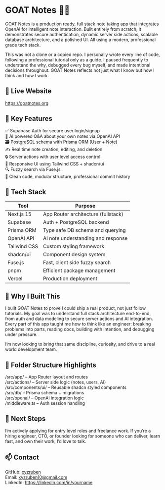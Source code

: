 # GOAT Notes 🐐🧠

GOAT Notes is a production ready, full stack note taking app that integrates OpenAI for intelligent note interaction. Built entirely from scratch, it demonstrates secure authentication, dynamic server side actions, scalable database architecture, and a polished UI. All using a modern, professional grade tech stack.

This was not a clone or a copied repo. I personally wrote every line of code, following a professional tutorial only as a guide. I paused frequently to understand the why, debugged every bug myself, and made intentional decisions throughout. GOAT Notes reflects not just what I know but how I think and how I work.

## 🚀 Live Website

https://goatnotes.org

## 🔑 Key Features

✅ Supabase Auth for secure user login/signup  
🧠 AI powered Q&A about your own notes via OpenAI API  
🗃️ PostgreSQL schema with Prisma ORM (User + Note)  
✍️ Real time note creation, editing, and deletion  
🔒 Server actions with user level access control  
🎨 Responsive UI using Tailwind CSS + shadcn/ui  
🔍 Fuzzy search via Fuse.js  
🧼 Clean code, modular structure, professional commit history

## 🧱 Tech Stack

| Tool           | Purpose                             |
|----------------|-------------------------------------|
| Next.js 15     | App Router architecture (fullstack) |
| Supabase       | Auth + PostgreSQL backend            |
| Prisma ORM     | Type safe DB schema and querying     |
| OpenAI API     | AI note understanding and response   |
| Tailwind CSS   | Custom styling framework             |
| shadcn/ui      | Component design system              |
| Fuse.js        | Fast, client side fuzzy search       |
| pnpm           | Efficient package management         |
| Vercel         | Production deployment                |

## 🧠 Why I Built This

I built GOAT Notes to prove I could ship a real product, not just follow tutorials. My goal was to understand full stack architecture end-to-end, from auth and data modeling to secure server actions and AI integration. Every part of this app taught me how to think like an engineer: breaking problems into parts, reading docs, building with intention, and debugging under pressure.

I’m now looking to bring that same discipline, curiosity, and drive to a real world development team.

## 📁 Folder Structure Highlights

/src/app/ – App Router layout and routes  
/src/actions/ – Server side logic (notes, users, AI)  
/src/components/ui/ – Reusable shadcn styled components  
/src/db/ – Prisma schema + migrations  
/src/openai/ – OpenAI integration logic  
/middleware.ts – Auth session handling

## 🧰 Next Steps

I’m actively applying for entry level roles and freelance work. If you’re a hiring engineer, CTO, or founder looking for someone who can deliver, learn fast, and own their work, I’d love to talk.

## 📫 Contact

GitHub: [xyzruben](https://github.com/xyzruben)  
Email: xyzruben10@gmail.com  
LinkedIn: https://linkedin.com/in/yourname

